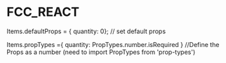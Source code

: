 # FCC_REACT


Items.defaultProps = { quantity: 0};          // set default props

Items.propTypes ={ quantity: PropTypes.number.isRequired }            //Define the Props as a number (need to import PropTypes from 'prop-types')

